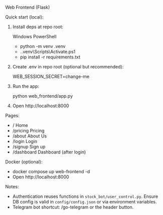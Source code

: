 Web Frontend (Flask)

Quick start (local):

1) Install deps at repo root:

   Windows PowerShell
   - python -m venv .venv
   - .\.venv\Scripts\Activate.ps1
   - pip install -r requirements.txt

2) Create .env in repo root (optional but recommended):

   WEB_SESSION_SECRET=change-me

3) Run the app:

   python web_frontend/app.py

4) Open http://localhost:8000

Pages:
- /               Home
- /pricing        Pricing
- /about          About Us
- /login          Login
- /signup         Sign up
- /dashboard      Dashboard (after login)

Docker (optional):

- docker compose up web-frontend -d
- Open http://localhost:8000

Notes:
- Authentication reuses functions in `stock_bot/user_control.py`. Ensure DB config is valid in `config/config.json` or via environment variables.
- Telegram bot shortcut: /go-telegram or the header button. 

